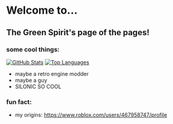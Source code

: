 # Welcome to...
## The Green Spirit's page of the pages!

### some cool things:
[![GitHub Stats](https://github-readme-stats.vercel.app/api?username=thegreenspirit&count_private=true&show_icons=true&theme=dark&include_all_commits=true&custom_title=GitHub%20Stats)](https://github.com/thegreenspirit)
[![Top Languages](https://github-readme-stats.vercel.app/api/top-langs/?username=thegreenspirit&layout=compact&theme=dark)](https://github.com/thegreenspirit)
- maybe a retro engine modder
- maybe a guy
- SILONIC SO COOL

### fun fact:
- my origins: https://www.roblox.com/users/467958747/profile
